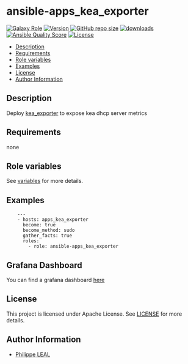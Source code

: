 # ansible-apps_kea_exporter

[![Galaxy Role](https://img.shields.io/badge/galaxy-apps_kea_exporter-purple?style=flat)](https://galaxy.ansible.com/lotusnoir/apps_kea_exporter)
[![Version](https://img.shields.io/github/release/lotusnoir/ansible-apps_kea_exporter.svg)](https://github.com/lotusnoir/ansible-apps_kea_exporter/releases/latest)
[![GitHub repo size](https://img.shields.io/github/repo-size/lotusnoir/ansible-apps_kea_exporter?color=orange&style=flat)](https://galaxy.ansible.com/lotusnoir/apps_kea_exporter)
[![downloads](https://img.shields.io/ansible/role/d/52261)](https://galaxy.ansible.com/lotusnoir/apps_kea_exporter)
[![Ansible Quality Score](https://img.shields.io/ansible/quality/52261)](https://galaxy.ansible.com/lotusnoir/apps_kea_exporter)
[![License](https://img.shields.io/badge/license-Apache--2.0-brightgreen?style=flat)](https://opensource.org/licenses/Apache-2.0)

<!-- START doctoc generated TOC please keep comment here to allow auto update -->
<!-- DON'T EDIT THIS SECTION, INSTEAD RE-RUN doctoc TO UPDATE -->

- [Description](#description)
- [Requirements](#requirements)
- [Role variables](#role-variables)
- [Examples](#examples)
- [License](#license)
- [Author Information](#author-information)

<!-- END doctoc generated TOC please keep comment here to allow auto update -->

## Description

Deploy [kea_exporter]() to expose kea dhcp server metrics
## Requirements

none

## Role variables

See [variables](/defaults/main.yml) for more details.

## Examples

        ---
        - hosts: apps_kea_exporter
          become: true
          become_method: sudo
          gather_facts: true
          roles:
            - role: ansible-apps_kea_exporter

## Grafana Dashboard

You can find a grafana dashboard [here](https://grafana.com/grafana/dashboards/13925)

## License

This project is licensed under Apache License. See [LICENSE](/LICENSE) for more details.

## Author Information

- [Philippe LEAL](https://github.com/lotusnoir)
